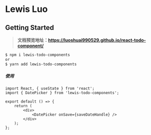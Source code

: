 # Lewis Luo

## Getting Started

> **文档预览地址：https://luoshuai990529.github.io/react-todo-component/**

```bash
$ npm i lewis-todo-components
or
$ yarn add lewis-todo-components
```

##### 使用

```tsx
import React, { useState } from 'react';
import { DatePicker } from 'lewis-todo-components';

export default () => {
    return (
        <div>
            <DatePicker onSave={saveDateHandle} />
        </div>
    );
};
```
